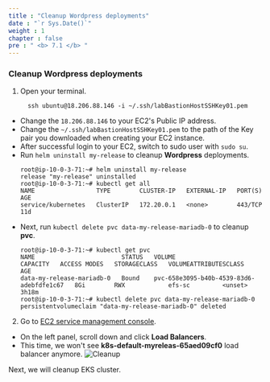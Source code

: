 ```yaml
---
title : "Cleanup Wordpress deployments"
date : "`r Sys.Date()`"
weight : 1
chapter : false
pre : " <b> 7.1 </b> "
---
```


### Cleanup Wordpress deployments
1. Open your terminal.
    ```
      ssh ubuntu@18.206.88.146 -i ~/.ssh/labBastionHostSSHKey01.pem
    ```
  - Change the ``18.206.88.146`` to your EC2's Public IP address.
  - Change the ``~/.ssh/labBastionHostSSHKey01.pem`` to the path of the Key pair you downloaded when creating your EC2 instance.
  - After successful login to your EC2, switch to sudo user with ``sudo su``.
  - Run ``helm uninstall my-release`` to cleanup **Wordpress** deployments.
    ```
    root@ip-10-0-3-71:~# helm uninstall my-release
    release "my-release" uninstalled
    root@ip-10-0-3-71:~# kubectl get all
    NAME                 TYPE        CLUSTER-IP   EXTERNAL-IP   PORT(S)   AGE
    service/kubernetes   ClusterIP   172.20.0.1   <none>        443/TCP   11d
    ```
  - Next, run ``kubectl delete pvc data-my-release-mariadb-0`` to cleanup **pvc**.
    ```
    root@ip-10-0-3-71:~# kubectl get pvc
    NAME                        STATUS   VOLUME                                     CAPACITY   ACCESS MODES   STORAGECLASS   VOLUMEATTRIBUTESCLASS   AGE
    data-my-release-mariadb-0   Bound    pvc-658e3095-b40b-4539-83d6-adebfdfe1c67   8Gi        RWX            efs-sc         <unset>                 3h18m
    root@ip-10-0-3-71:~# kubectl delete pvc data-my-release-mariadb-0
    persistentvolumeclaim "data-my-release-mariadb-0" deleted
    ```

2. Go to [EC2 service management console](https://console.aws.amazon.com/ec2/v2/home).
  - On the left panel, scroll down and click **Load Balancers**.
  - This time, we won't see **k8s-default-myreleas-65aed09cf0** load balancer anymore.
  ![Cleanup](/images/7.cleanup/ws01-cleanup01.png)

Next, we will cleanup EKS cluster.